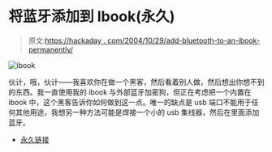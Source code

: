 # 将蓝牙添加到 Ibook(永久)

> 原文:[https://hackaday . com/2004/10/29/add-bluetooth-to-an-ibook-permanently/](https://hackaday.com/2004/10/29/add-bluetooth-to-an-ibook-permanently/)

![ibook](img/e8abcae6c2988c2255498686901a407e.png)

伙计，哦，伙计——我喜欢你在做一个黑客，然后看着别人做，然后想出你想不到的东西。我一直使用我的 ibook 与外部蓝牙加密狗，但正在考虑把一个内置在 ibook 中，这个黑客告诉你如何做到这一点。唯一的缺点是 usb 端口不能用于任何其他用途，我想另一种方法可能是焊接一个小的 usb 集线器，然后在里面添加蓝牙。

*   [永久链接](http://www3.telus.net/thewitt/BT/)